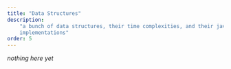 ```yaml
---
title: "Data Structures"
description:
    "a bunch of data structures, their time complexities, and their java
    implementations"
order: 5
---
```


_nothing here yet_
